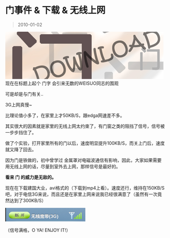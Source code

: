 # 门事件 & 下载 & 无线上网 

> 2010-01-02

<div class="pcs-article-content_ptkaiapt4bxy_baiduscarticle" id="detailArticleContent_ptkaiapt4bxy_baiduscarticle">
 <p>
  <img class="blogimg" small="0" src="images/3b0ddcab99ed7b078ee60dd2fa95adb4.jpg"/>
  <br/>
  现在在标题上起个 门字 会引来无数的WEISUO同志的围观
 </p>
 <p>
  可是却是与门有关..
 </p>
 <p>
  3G上网真慢~
 </p>
 <p>
  比理论值小多了，在家里上才50KB/S，跟edga网速差不多。
 </p>
 <p>
  其实很大的因素就是家里的无线上网太约束了，有门窗之类的阻挡了信号，信号被一步步挡住了。
 </p>
 <p>
  做了个实验，打开家里所有的门以后，速度明显提升100KB/S，而关上门后，速度就又降了回去。
 </p>
 <p>
  因为门是铁做的，初中曾学过 金属罩对电磁波通信有影响，因此，大家如果需要用无线上网的话，尽量到室外去上网，那样信号是最好的。
 </p>
 <p>
  <strong>
   看来 门 的威力是无敌的。
  </strong>
 </p>
 <p>
  现在在下载建国大业，avi格式的（下载到mp4上看）。速度还行，维持在150KB/S吧，对于电信3G来说，而且还是在家里上网来说我已经很满意了（虽然有一次竟然达到了300KB/S）
 </p>
 <img class="blogimg" small="0" src="images/c0bfc79935e9ca4f133081d192abbabb.jpg"/>
 <p>
  （信号满格，O YA! ENJOY IT!）
 </p>
</div>


